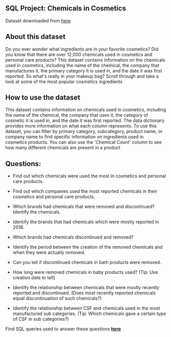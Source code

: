 ## SQL Project: Chemicals in Cosmetics 
Dataset downloaded from <ins>[here](chemicals-in-cosmetics.csv.zip)<ins>

## About this dataset
Do you ever wonder what ingredients are in your favorite cosmetics? Did you know that there are over 12,000 chemicals used in cosmetics and personal care products? This dataset contains information on the chemicals used in cosmetics, including the name of the chemical, the company that manufactures it, the primary category it is used in, and the date it was first reported. So what's really in your makeup bag? Scroll through and take a look at some of the most popular cosmetics ingredients

## How to use the dataset
This dataset contains information on chemicals used in cosmetics, including the name of the chemical, the company that uses it, the category of cosmetic it is used in, and the date it was first reported. The data dictionary provides more information on what each column represents.
To use this dataset, you can filter by primary category, subcategory, product name, or company name to find specific information on ingredients used in cosmetics products. You can also use the 'Chemical Count' column to see how many different chemicals are present in a product

## Questions:
* Find out which chemicals were used the most in cosmetics and personal care products.

* Find out which companies used the most reported chemicals in their cosmetics and personal care products.

* Which brands had chemicals that were removed and discontinued? Identify the chemicals.

* Identify the brands that had chemicals which were mostly reported in 2018.

* Which brands had chemicals discontinued and removed?

* Identify the period between the creation of the removed chemicals and when they were actually removed.

* Can you tell if discontinued chemicals in bath products were removed. 

* How long were removed chemicals in baby products used? (Tip: Use creation date to tell)

* Identify the relationship between chemicals that were mostly recently reported and discontinued. (Does most recently reported chemicals equal discontinuation of such chemicals?)

* Identify the relationship between CSF and chemicals used in the most manufactured sub categories. (Tip: Which chemicals gave a certain type of CSF in sub categories?)
  
Find SQL queries used to answer these questions **<ins>[here](Chemicals_In_Cosmetics.sql)<ins>**
